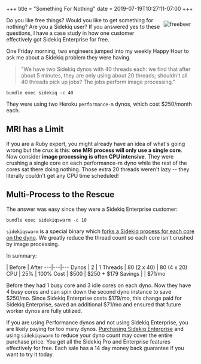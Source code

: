 +++
title = "Something For Nothing"
date = 2019-07-19T10:27:11-07:00
+++

<img style="float: right; padding: 10px" src="/images/freebeer.jpg" alt="freebeer"/>

Do you like free things? Would you like to get something for nothing?
Are you a Sidekiq user? If you answered yes to these questions, I have a
case study in how one customer effectively got Sidekiq Enterprise for
free.

One Friday morning, two engineers jumped into my weekly Happy Hour to ask me about a Sidekiq problem they were having.

> "We have two Sidekiq dynos with 40 threads each: we find that after about 5 minutes, they are only using about 20 threads; shouldn't all 40 threads pick up jobs? The jobs perform image processing."

```
bundle exec sidekiq -c 40
```

They were using two Heroku `performance-m` dynos, which cost $250/month each.

## MRI has a Limit

If you are a Ruby expert, you might already have an idea of what's going
wrong but the crux is this: **one MRI process will only use a single core**.
Now consider **image processing is often CPU intensive**.
They were crushing a single core on each performance-m dyno while the rest of the cores sat there doing nothing.
Those extra 20 threads weren't lazy -- they literally couldn't get any CPU time scheduled!

## Multi-Process to the Rescue

The answer was easy since they were a Sidekiq Enterprise customer:

```
bundle exec sidekiqswarm -c 10
```

`sidekiqswarm` is a special binary which [forks a Sidekiq process for
each core on the
dyno](https://github.com/mperham/sidekiq/wiki/Ent-Multi-Process). We greatly reduce the thread count so each core
isn't crushed by image processing.

In summary:

 | Before | After
---|---|---
Dynos | 2 | 1
Threads | 80 (2 x 40) | 80 (4 x 20)
CPU | 25% | 100%
Cost | $500 | $250 + $179
Savings | | $71/mo

Before they had 1 busy core and 3 idle cores on each dyno.  Now they
have 4 busy cores and can spin down the second dyno instance to save
$250/mo. Since Sidekiq Enterprise costs $179/mo, this change paid for
Sidekiq Enterprise, saved an additional $71/mo and ensured that future worker dynos are fully utilized.

If you are using Performance dynos and not using Sidekiq Enterprise, you
are likely paying for too many dynos.  [Purchasing Sidekiq Enterprise](https://billing.contribsys.com/sent/new.cgi) and
using `sidekiqswarm` to reduce your dyno count may cover the entire
purchase price.  You get all the Sidekiq Pro and Enterprise features
effectively for free.  Each sale has a 14 day money back guarantee if
you want to try it today.
